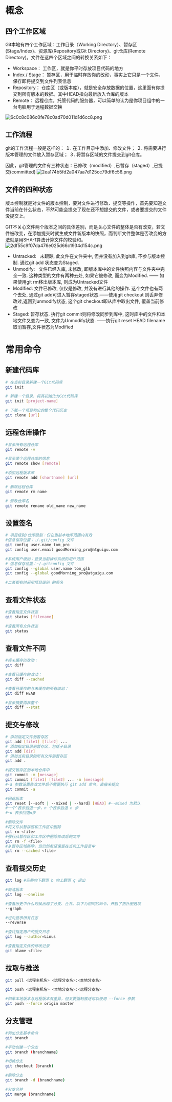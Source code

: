 # 概念
## 四个工作区域
Git本地有四个工作区域：工作目录（Working Directory）、暂存区(Stage/Index)、资源库(Repository或Git Directory)、git仓库(Remote Directory)。文件在这四个区域之间的转换关系如下：
+ Workspace： 工作区，就是你平时存放项目代码的地方
+ Index / Stage： 暂存区，用于临时存放你的改动，事实上它只是一个文件，保存即将提交到文件列表信息
+ Repository： 仓库区（或版本库），就是安全存放数据的位置，这里面有你提交到所有版本的数据。其中HEAD指向最新放入仓库的版本
+ Remote： 远程仓库，托管代码的服务器，可以简单的认为是你项目组中的一台电脑用于远程数据交换

![6c0c8c086c0fe78c0ad70d011d1d6cc8.png](en-resource://database/1803:1)

## 工作流程
git的工作流程一般是这样的：
１. 在工作目录中添加、修改文件；
２. 将需要进行版本管理的文件放入暂存区域；
３. 将暂存区域的文件提交到git仓库。

因此，git管理的文件有三种状态：已修改（modified）,已暂存（staged）,已提交(committed)
![2ea174b5fd2a047aa7d125cc79df6c56.png](en-resource://database/1805:1)

## 文件的四种状态
版本控制就是对文件的版本控制，要对文件进行修改、提交等操作，首先要知道文件当前在什么状态，不然可能会提交了现在还不想提交的文件，或者要提交的文件没提交上。

GIT不关心文件两个版本之间的具体差别，而是关心文件的整体是否有改变，若文件被改变，在添加提交时就生成文件新版本的快照，而判断文件整体是否改变的方法就是用SHA-1算法计算文件的校验和。
![2df55c9f07da476e025d66c1934d154c.png](en-resource://database/1807:1)

+ Untracked:   未跟踪, 此文件在文件夹中, 但并没有加入到git库, 不参与版本控制. 通过git add 状态变为Staged.
+ Unmodify:   文件已经入库, 未修改, 即版本库中的文件快照内容与文件夹中完全一致. 这种类型的文件有两种去处, 如果它被修改, 而变为Modified. —— 如果使用git rm移出版本库, 则成为Untracked文件
+ Modified: 文件已修改, 仅仅是修改, 并没有进行其他的操作. 这个文件也有两个去处, 通过git add可进入暂存staged状态.——使用git checkout 则丢弃修改过,返回到unmodify状态, 这个git checkout即从库中取出文件, 覆盖当前修改
+ Staged: 暂存状态. 执行git commit则将修改同步到库中, 这时库中的文件和本地文件又变为一致, 文件为Unmodify状态. ——执行git reset HEAD filename取消暂存,文件状态为Modified

# 常用命令
## 新建代码库

```bash
# 在当前目录新建一个Git代码库 
git init

# 新建一个目录，将其初始化为Git代码库
git init [project-name]

# 下载一个项目和它的整个代码历史
git clone [url]
```

## 远程仓库操作

```bash
#显示所有远程仓库
git remote -v

#显示某个远程仓库的信息
git remote show [remote] 

#添加远程版本库 
git remote add [shortname] [url]

# 删除远程仓库
git remote rm name

# 修改仓库名
git remote rename old_name new_name  
```

## 设置签名

```bash
# 项目级别/仓库级别：仅在当前本地库范围内有效
#信息保存位置：./.git/config 文件
git config user.name tom_pro
git config user.email goodMorning_pro@atguigu.com

#系统用户级别：登录当前操作系统的用户范围
# 信息保存位置：~/.gitconfig 文件
git config --global user.name tom_glb
git config --global goodMorning_pro@atguigu.com

#二者都有时采用项目级别 的签名
```

## 查看文件状态

```bash
#查看指定文件状态
git status [filename]

#查看所有文件状态
git status
```

## 查看文件不同

```bash
#尚未缓存的改动：
git diff

#查看已缓存的改动：
git diff --cached

#查看已缓存的与未缓存的所有改动：
git diff HEAD

#显示摘要而非整个 
git diff --stat
```

## 提交与修改

```bash
# 添加指定文件到暂存区
git add [file1] [file2] ...
# 添加指定目录到暂存区，包括子目录
git add [dir]
# 添加当前目录的所有文件到暂存区
git add .

#提交暂存区到本地仓库中
git commit -m [message]
git commit [file1] [file2] ... -m [message]
#-a 参数设置修改文件后不需要执行 git add 命令，直接来提交
git commit -a

#回退版本
git reset [--soft | --mixed | --hard] [HEAD] #--mixed 为默认
#一个^表示后退一步，n 个表示后退 n 步
#~n 表示回退n步

#删除文件
#将文件从暂存区和工作区中删除
git rm <file>
#强行从暂存区和工作区中删除修改后的文件
git rm -f <file>
#从暂存区域移除，但仍然希望保留在当前工作目录中
git rm --cached <file>
```

## 查看提交历史

```bash
git log #空格向下翻页 b 向上翻页 q 退出

#简洁版本
git log --oneline

#查看历史中什么时候出现了分支、合并。以下为相同的命令，开启了拓扑图选项
--graph

#逆向显示所有日志
--reverse

#查找指定用户的提交日志
git log --author=Linus

#查看指定文件的修改记录
git blame <file>
```

## 拉取与推送

```bash
git pull <远程主机名> <远程分支名>:<本地分支名>

git push <远程主机名> <本地分支名>:<远程分支名>

#如果本地版本与远程版本有差异，但又要强制推送可以使用 --force 参数
git push --force origin master
```

## 分支管理

```bash
#列出分支基本命令
git branch

#手动创建一个分支
git branch (branchname)

#切换分支
git checkout (branch)

#删除分支
git branch -d (branchname)

#分支合并
git merge (branchname)
```